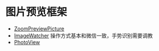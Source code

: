 
# 图片预览框架
* [ZoomPreviewPicture](https://github.com/yangchaojiang/ZoomPreviewPicture)
* [ImageWatcher](https://github.com/iielse/ImageWatcher)  操作方式基本和微信一致，手势识别需要调教
* [PhotoView](https://github.com/bm-x/PhotoView)